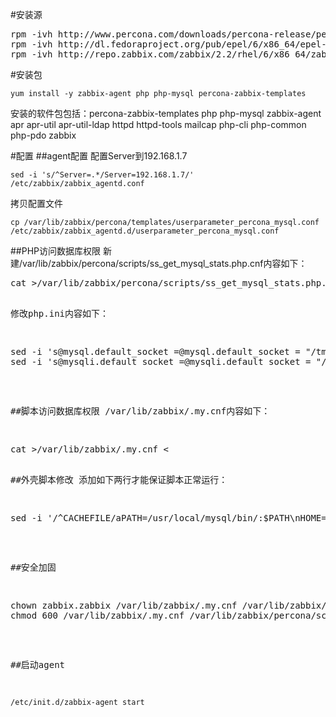 #安装源
<pre>
rpm -ivh http://www.percona.com/downloads/percona-release/percona-release-0.0-1.x86_64.rpm
rpm -ivh http://dl.fedoraproject.org/pub/epel/6/x86_64/epel-release-6-8.noarch.rpm
rpm -ivh http://repo.zabbix.com/zabbix/2.2/rhel/6/x86_64/zabbix-release-2.2-1.el6.noarch.rpm
</pre>

#安装包

    yum install -y zabbix-agent php php-mysql percona-zabbix-templates

安装的软件包包括：percona-zabbix-templates php php-mysql zabbix-agent apr apr-util apr-util-ldap httpd httpd-tools mailcap php-cli php-common php-pdo zabbix

#配置
##agent配置
配置Server到192.168.1.7

    sed -i 's/^Server=.*/Server=192.168.1.7/' /etc/zabbix/zabbix_agentd.conf

拷贝配置文件

    cp /var/lib/zabbix/percona/templates/userparameter_percona_mysql.conf /etc/zabbix/zabbix_agentd.d/userparameter_percona_mysql.conf

##PHP访问数据库权限
新建/var/lib/zabbix/percona/scripts/ss_get_mysql_stats.php.cnf内容如下：
<pre>
cat >/var/lib/zabbix/percona/scripts/ss_get_mysql_stats.php.cnf <<EOF
<?php
\$mysql_user = "root";
\$mysql_pass = "password";
EOF
</pre>

修改php.ini内容如下：
<pre>
sed -i 's@mysql.default_socket =@mysql.default_socket = "/tmp/mysql.sock"@' /etc/php.ini
sed -i 's@mysqli.default_socket =@mysqli.default_socket = "/tmp/mysql.sock"@' /etc/php.ini
</pre>

##脚本访问数据库权限
/var/lib/zabbix/.my.cnf内容如下：
<pre>
cat >/var/lib/zabbix/.my.cnf <<EOF
[client]
user = root
password = password
EOF
</pre>

##外壳脚本修改
添加如下两行才能保证脚本正常运行：
<pre>
sed -i '/^CACHEFILE/aPATH=/usr/local/mysql/bin/:$PATH\nHOME=/var/lib/zabbix/' /var/lib/zabbix/percona/scripts/get_mysql_stats_wrapper.sh
</pre>

##安全加固
<pre>
chown zabbix.zabbix /var/lib/zabbix/.my.cnf /var/lib/zabbix/percona/scripts/ss_get_mysql_stats.php.cnf 
chmod 600 /var/lib/zabbix/.my.cnf /var/lib/zabbix/percona/scripts/ss_get_mysql_stats.php.cnf
</pre>

##启动agent

    /etc/init.d/zabbix-agent start
